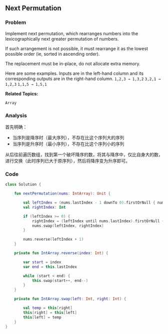 ## Next Permutation

### Problem

Implement next permutation, which rearranges numbers into the lexicographically next greater permutation of numbers.

If such arrangement is not possible, it must rearrange it as the lowest possible order (ie, sorted in ascending order).

The replacement must be in-place, do not allocate extra memory.

Here are some examples. Inputs are in the left-hand column and its corresponding outputs are in the right-hand column.
`1,2,3 → 1,3,2`
`3,2,1 → 1,2,3`
`1,1,5 → 1,5,1`

**Related Topics:**

`Array`

### Analysis

首先明确：
- 当序列是降序时（最大序列），不存在比这个序列大的序列
- 当序列是升序时（最小序列），不存在比这个序列小的序列

从后往前遍历数组，找到第一个破坏降序的数，将其与降序中，仅比自身大的数，进行交换（此时序列已大于原序列），然后将降序变为升序即可。

### Code

```kotlin
class Solution {

    fun nextPermutation(nums: IntArray): Unit {

        val leftIndex = (nums.lastIndex - 1 downTo 0).firstOrNull { nums[it + 1] > nums[it] } ?: -1
        val rightIndex: Int

        if (leftIndex >= 0) {
            rightIndex = (leftIndex until nums.lastIndex).firstOrNull { nums[leftIndex] >= nums[it + 1] } ?: nums.lastIndex
            nums.swap(leftIndex, rightIndex)
        }

        nums.reverse(leftIndex + 1)
    }

    private fun IntArray.reverse(index: Int) {

        var start = index
        var end = this.lastIndex

        while (start < end) {
            this.swap(start++, end--)
        }
    }

    private fun IntArray.swap(left: Int, right: Int) {

        val temp = this[right]
        this[right] = this[left]
        this[left] = temp
    }
}
```